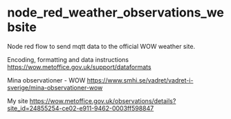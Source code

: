 # node_red_weather_observations_website
Node red flow to send mqtt data to the official WOW weather site.


Encoding, formatting and data instructions
https://wow.metoffice.gov.uk/support/dataformats

Mina observationer - WOW
https://www.smhi.se/vadret/vadret-i-sverige/mina-observationer-wow

My site
https://wow.metoffice.gov.uk/observations/details?site_id=24855254-ce02-e911-9462-0003ff598847
